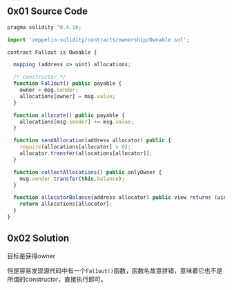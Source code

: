 ## 0x01 Source Code

```javascript
pragma solidity ^0.4.18;

import 'zeppelin-solidity/contracts/ownership/Ownable.sol';

contract Fallout is Ownable {

  mapping (address => uint) allocations;

  /* constructor */
  function Fal1out() public payable {
    owner = msg.sender;
    allocations[owner] = msg.value;
  }

  function allocate() public payable {
    allocations[msg.sender] += msg.value;
  }

  function sendAllocation(address allocator) public {
    require(allocations[allocator] > 0);
    allocator.transfer(allocations[allocator]);
  }

  function collectAllocations() public onlyOwner {
    msg.sender.transfer(this.balance);
  }

  function allocatorBalance(address allocator) public view returns (uint) {
    return allocations[allocator];
  }
}
```

## 0x02 Solution

目标是获得owner

但是容易发现源代码中有一个`Fal1out()`函数，函数名故意拼错，意味着它也不是所谓的constructor，直接执行即可。

